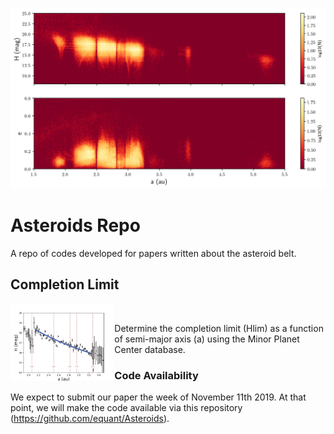 
![2-panel image/heatmap of asteroid belt](https://github.com/equant/Asteroids/blob/master/docs/assets/Figure_01_H_Heatmap.png)

# Asteroids Repo

A repo of codes developed for papers written about the asteroid belt.

## Completion Limit
<img align='left' width='33%' src='https://raw.githubusercontent.com/equant/Asteroids/master/docs/assets/completion_limit-fitting-MPCORB-0.02binwidth.png'><br>

Determine the completion limit (Hlim) as a function of semi-major axis (a) using the Minor Planet Center database.

### Code Availability

We expect to submit our paper the week of November 11th 2019.  At that point, we will make the code available via this repository (https://github.com/equant/Asteroids).

<br clear='all'>
